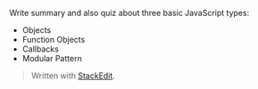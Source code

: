 
Write summary and also quiz about three basic JavaScript types:

- Objects
- Function Objects
- Callbacks
- Modular Pattern

> Written with [StackEdit](https://stackedit.io/).